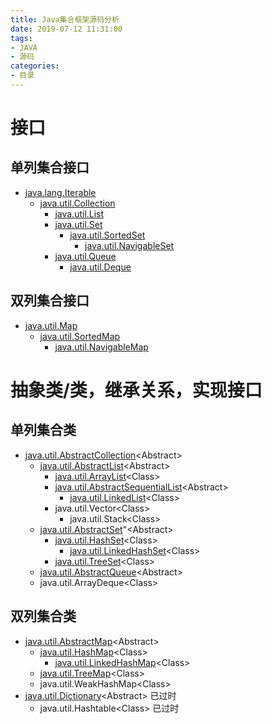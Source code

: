 ```yaml
---
title: Java集合框架源码分析
date: 2019-07-12 11:31:00
tags:
- JAVA
- 源码
categories:
- 目录
---
```


# 接口

## 单列集合接口

* [java.lang.Iterable](/2019/07/12/java/util/Iterable-source-analysis/)
  * [java.util.Collection](/2019/07/15/java/util/Collection-source-analysis/)
    * [java.util.List](/2019/07/17/java/util/List-source-analysis/)
    * [java.util.Set](/2019/07/18/java/util/Set-source-analysis/)
      * [java.util.SortedSet](/2019/07/30/java/util/SortedSet-source-analysis/)
        * [java.util.NavigableSet](/2019/08/01/java/util/NavigableSet-source-analysis/)
    * [java.util.Queue](/2019/08/05/java/util/Queue-source-analysis/)
      * [java.util.Deque](/2019/08/06/java/util/Deque-source-analysis/)

## 双列集合接口

* [java.util.Map](/2019/08/21/java/util/Map-source-analysis/)
  * [java.util.SortedMap](/2019/08/27/java/util/SortedMap-source-analysis/)
    * [java.util.NavigableMap](/2019/08/28/java/util/NavigableMap-source-analysis/)



# 抽象类/类，继承关系，实现接口

## 单列集合类

* [java.util.AbstractCollection](/2019/07/18/java/util/AbstractCollection-source-analysis/)&lt;Abstract&gt;
  * [java.util.AbstractList](/2019/07/24/java/util/AbstractList-source-analysis/)&lt;Abstract&gt;
    * [java.util.ArrayList](/2019/08/10/java/util/ArrayList-source-analysis/)&lt;Class&gt;
    * [java.util.AbstractSequentialList](/2019/08/09/java/util/AbstractSequentialList-source-analysis/)&lt;Abstract&gt;
      * [java.util.LinkedList](/2019/08/12/java/util/LinkedList-source-analysis/)&lt;Class&gt;
    * java.util.Vector&lt;Class&gt;
      * java.util.Stack&lt;Class&gt;
  * [java.util.AbstractSet](/2019/08/16/java/util/AbstractSet-source-analysis/)"&lt;Abstract&gt;
    * [java.util.HashSet](/2019/08/19/java/util/HashSet-source-analysis/)&lt;Class&gt;
      * [java.util.LinkedHashSet](/2019/08/19/java/util/LinkedHashSet-source-analysis/)&lt;Class&gt;
    * [java.util.TreeSet](/2019/08/20/java/util/TreeSet-source-analysis/)&lt;Class&gt;
  * [java.util.AbstractQueue](/2019/08/21/java/util/AbstractQueue-source-analysis/)&lt;Abstract&gt;
  * java.util.ArrayDeque&lt;Class&gt;

## 双列集合类

* [java.util.AbstractMap](/2019/09/02/java/util/AbstractMap-source-analysis/)&lt;Abstract&gt;
  * [java.util.HashMap](/2019/09/03/java/util/HashMap-source-analysis/)&lt;Class&gt;
    * [java.util.LinkedHashMap](/2019/09/15/java/util/LinkedHashMap-source-analysis/)&lt;Class&gt;
  * [java.util.TreeMap](/2019/09/17/java/util/TreeMap-source-analysis/)&lt;Class&gt;
  * java.util.WeakHashMap&lt;Class&gt;
* [java.util.Dictionary](/2019/09/17/java/util/Dictionary-source-analysis/)&lt;Abstract&gt; 已过时
  * java.util.Hashtable&lt;Class&gt; 已过时

